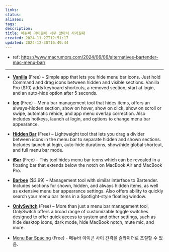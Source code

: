 ```yaml
---
links:
status:
aliases: 
tags: 
description:
title: 메뉴바 아이콘이 너무 많아서 사라질때
created: 2024-11-27T12:51:17
updated: 2024-12-30T16:49:44
---
```

- ref: <https://www.macrumors.com/2024/06/06/alternatives-bartender-mac-menu-bar/>

---

- **[Vanilla](https://matthewpalmer.net/vanilla/)** (Free) – Simple app that lets you hide menu bar icons. Just hold Command and drag icons between hidden and visible sections. Vanilla Pro ($10) adds keyboard shortcuts, a removed section, start at login, and an auto-hide option after 5 seconds.  
    
- **[Ice](https://icemenubar.app/)** (Free) – Menu bar management tool that hides items, offers an always-hidden section, show on hover, show on click, show on scroll or swipe, automatic rehide, and app menu overlap correction. Also includes hotkeys, launch at login, and options to change menu bar appearance.
- **[Hidden Bar](https://apps.apple.com/app/hidden-bar/id1452453066)** (Free) – Lightweight tool that lets you drag a divider between icons in the menu bar to separate hidden and shown sections. Includes launch at login, auto-hide durations, show/hide global shortcut, and full menu bar mode.
- **[iBar](https://apps.apple.com/gb/app/ibar-menubar-icon-control-tool/id6443843900?mt=12)** (Free) – This tool hides menu bar icons which can be revealed in a floating bar that extends below the notch on MacBook Air and MacBook Pro.
- **[Barbee](https://apps.apple.com/app/barbee-hide-menu-bar-items/id1548711022)** ($3.99) – Management tool with similar interface to Bartender. Includes sections for shown, hidden, and always hidden items, as well as extensive menu bar appearance settings. Also offers ability to quickly search your menu bar items in a Spotlight-style floating window.
- **[OnlySwitch](https://jacklandrin.github.io/macos%20app/2021/12/01/onlyswitch.html)** (Free) – More than just a menu bar management tool, OnlySwitch offers a broad range of customizable toggle switches designed to offer quick access to system and other settings, such as hide desktop icons, dark mode, hide MacBook notch, mute mic, and more.
- [Menu Bar Spacing](https://sindresorhus.com/menu-bar-spacing) (Free) - 메뉴바 아이콘 사이 간격을 슬라이더로 조절할 수 있음.
